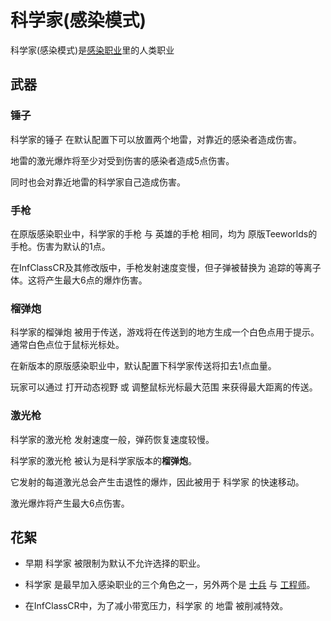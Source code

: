 科学家(感染模式)
==============
科学家(感染模式)是[感染职业](infclass.md)里的人类职业
## 武器
### 锤子
科学家的锤子 在默认配置下可以放置两个地雷，对靠近的感染者造成伤害。

地雷的激光爆炸将至少对受到伤害的感染者造成5点伤害。

同时也会对靠近地雷的科学家自己造成伤害。
### 手枪
在原版感染职业中，科学家的手枪 与 英雄的手枪 相同，均为 原版Teeworlds的手枪。伤害为默认的1点。

在InfClassCR及其修改版中，手枪发射速度变慢，但子弹被替换为 追踪的等离子体。这将产生最大6点的爆炸伤害。
### 榴弹炮
科学家的榴弹炮 被用于传送，游戏将在传送到的地方生成一个白色点用于提示。通常白色点位于鼠标光标处。

在新版本的原版感染职业中，默认配置下科学家传送将扣去1点血量。

玩家可以通过 打开动态视野 或 调整鼠标光标最大范围 来获得最大距离的传送。
### 激光枪
科学家的激光枪 发射速度一般，弹药恢复速度较慢。

科学家的激光枪 被认为是科学家版本的**榴弹炮**。

它发射的每道激光总会产生击退性的爆炸，因此被用于 科学家 的快速移动。

激光爆炸将产生最大6点伤害。

## 花絮

- 早期 科学家 被限制为默认不允许选择的职业。

- 科学家 是最早加入感染职业的三个角色之一，另外两个是 [士兵](infclass-soldier.md) 与 [工程师](infclass-engineer.md)。

- 在InfClassCR中，为了减小带宽压力，科学家 的 地雷 被削减特效。
